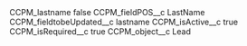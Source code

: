 <?xml version="1.0" encoding="UTF-8"?>
<CustomMetadata xmlns="http://soap.sforce.com/2006/04/metadata" xmlns:xsi="http://www.w3.org/2001/XMLSchema-instance" xmlns:xsd="http://www.w3.org/2001/XMLSchema">
    <label>CCPM_lastname</label>
    <protected>false</protected>
    <values>
        <field>CCPM_fieldPOS__c</field>
        <value xsi:type="xsd:string">LastName</value>
    </values>
    <values>
        <field>CCPM_fieldtobeUpdated__c</field>
        <value xsi:type="xsd:string">lastname</value>
    </values>
    <values>
        <field>CCPM_isActive__c</field>
        <value xsi:type="xsd:boolean">true</value>
    </values>
    <values>
        <field>CCPM_isRequired__c</field>
        <value xsi:type="xsd:boolean">true</value>
    </values>
    <values>
        <field>CCPM_object__c</field>
        <value xsi:type="xsd:string">Lead</value>
    </values>
</CustomMetadata>
